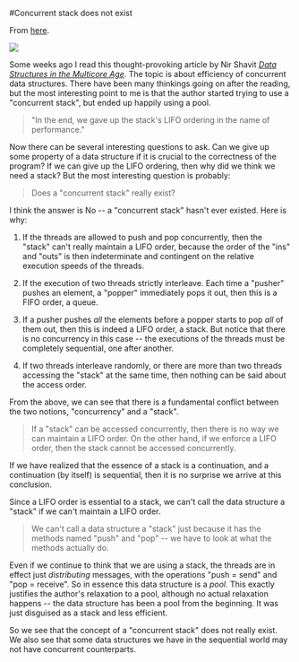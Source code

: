 #Concurrent stack does not exist

From [here](https://yinwang1.substack.com/p/concurrent-stack).

![](https://substackcdn.com/image/fetch/w_1456,c_limit,f_auto,q_auto:good,fl_progressive:steep/https%3A%2F%2Fbucketeer-e05bbc84-baa3-437e-9518-adb32be77984.s3.amazonaws.com%2Fpublic%2Fimages%2Fb92d92c2-efc5-4d1f-9823-05123f0b46bc_150x230.jpeg)

<span>Some weeks ago I read this thought-provoking article by Nir Shavit</span> _[Data Structures in the Multicore Age](http://cacm.acm.org/magazines/2011/3/105308-data-structures-in-the-multicore-age)_<span>. The topic is about efficiency of concurrent data structures. There have been many thinkings going on after the reading, but the most interesting point to me is that the author started trying to use a "concurrent stack", but ended up happily using a pool.</span>

> "In the end, we gave up the stack's LIFO ordering in the name of performance."

Now there can be several interesting questions to ask. Can we give up some property of a data structure if it is crucial to the correctness of the program? If we can give up the LIFO ordering, then why did we think we need a stack? But the most interesting question is probably:

> Does a "concurrent stack" really exist?

I think the answer is No -- a "concurrent stack" hasn't ever existed. Here is why:

1.  If the threads are allowed to push and pop concurrently, then the "stack" can't really maintain a LIFO order, because the order of the "ins" and "outs" is then indeterminate and contingent on the relative execution speeds of the threads.

2.  If the execution of two threads strictly interleave. Each time a "pusher" pushes an element, a "popper" immediately pops it out, then this is a FIFO order, a queue.

3.  <span>If a pusher pushes</span> _all_ <span>the elements before a popper starts to pop</span> _all_ <span>of them out, then this is indeed a LIFO order, a stack. But notice that there is no concurrency in this case -- the executions of the threads must be completely sequential, one after another.</span>

4.  If two threads interleave randomly, or there are more than two threads accessing the "stack" at the same time, then nothing can be said about the access order.

From the above, we can see that there is a fundamental conflict between the two notions, "concurrency" and a "stack".

> If a "stack" can be accessed concurrently, then there is no way we can maintain a LIFO order. On the other hand, if we enforce a LIFO order, then the stack cannot be accessed concurrently.

If we have realized that the essence of a stack is a continuation, and a continuation (by itself) is sequential, then it is no surprise we arrive at this conclusion.

Since a LIFO order is essential to a stack, we can't call the data structure a "stack" if we can't maintain a LIFO order.

> We can't call a data structure a "stack" just because it has the methods named "push" and "pop" -- we have to look at what the methods actually do.

<span>Even if we continue to think that we are using a stack, the threads are in effect just</span> _distributing_ <span>messages, with the operations "push = send" and "pop = receive". So in essence this data structure is a</span> _pool_<span>. This exactly justifies the author's relaxation to a pool, although no actual relaxation happens -- the data structure has been a pool from the beginning. It was just disguised as a stack and less efficient.</span>

So we see that the concept of a "concurrent stack" does not really exist. We also see that some data structures we have in the sequential world may not have concurrent counterparts.
